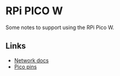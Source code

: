 # RPi PICO W

Some notes to support using the RPi Pico W.

## Links


 * [Network docs](https://docs.micropython.org/en/latest/library/network.html/)
 * [Pico pins](https://datasheets.raspberrypi.com/pico/Pico-R3-A4-Pinout.pdf)
